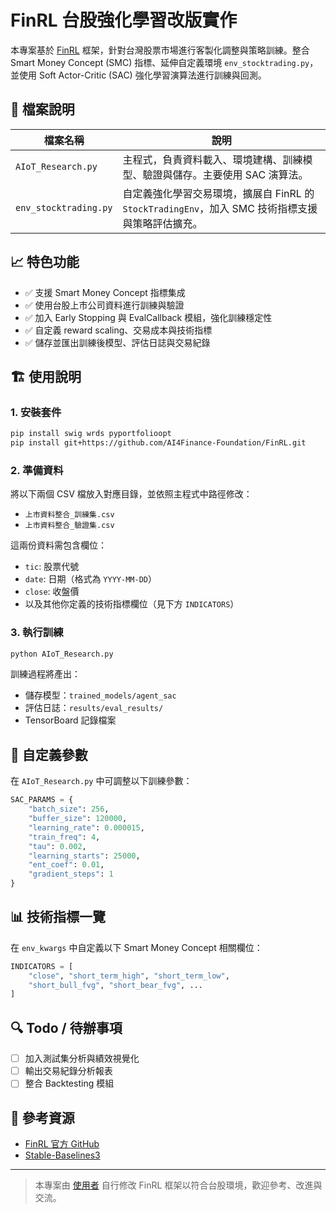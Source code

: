 # FinRL 台股強化學習改版實作

本專案基於 [FinRL](https://github.com/AI4Finance-Foundation/FinRL) 框架，針對台灣股票市場進行客製化調整與策略訓練。整合 Smart Money Concept (SMC) 指標、延伸自定義環境 `env_stocktrading.py`，並使用 Soft Actor-Critic (SAC) 強化學習演算法進行訓練與回測。

## 📁 檔案說明

| 檔案名稱 | 說明 |
|----------|------|
| `AIoT_Research.py` | 主程式，負責資料載入、環境建構、訓練模型、驗證與儲存。主要使用 SAC 演算法。 |
| `env_stocktrading.py` | 自定義強化學習交易環境，擴展自 FinRL 的 `StockTradingEnv`，加入 SMC 技術指標支援與策略評估擴充。|

## 📈 特色功能

- ✅ 支援 Smart Money Concept 指標集成  
- ✅ 使用台股上市公司資料進行訓練與驗證  
- ✅ 加入 Early Stopping 與 EvalCallback 模組，強化訓練穩定性  
- ✅ 自定義 reward scaling、交易成本與技術指標  
- ✅ 儲存並匯出訓練後模型、評估日誌與交易紀錄  

## 🏗 使用說明

### 1. 安裝套件

```bash
pip install swig wrds pyportfolioopt
pip install git+https://github.com/AI4Finance-Foundation/FinRL.git
```

### 2. 準備資料

將以下兩個 CSV 檔放入對應目錄，並依照主程式中路徑修改：

- `上市資料整合_訓練集.csv`
- `上市資料整合_驗證集.csv`

這兩份資料需包含欄位：

- `tic`: 股票代號  
- `date`: 日期（格式為 `YYYY-MM-DD`）  
- `close`: 收盤價  
- 以及其他你定義的技術指標欄位（見下方 `INDICATORS`）

### 3. 執行訓練

```bash
python AIoT_Research.py
```

訓練過程將產出：

- 儲存模型：`trained_models/agent_sac`
- 評估日誌：`results/eval_results/`
- TensorBoard 記錄檔案

## 🔧 自定義參數

在 `AIoT_Research.py` 中可調整以下訓練參數：

```python
SAC_PARAMS = {
    "batch_size": 256,
    "buffer_size": 120000,
    "learning_rate": 0.000015,
    "train_freq": 4,
    "tau": 0.002,
    "learning_starts": 25000,
    "ent_coef": 0.01,
    "gradient_steps": 1
}
```

## 📊 技術指標一覽

在 `env_kwargs` 中自定義以下 Smart Money Concept 相關欄位：

```python
INDICATORS = [
    "close", "short_term_high", "short_term_low",
    "short_bull_fvg", "short_bear_fvg", ...
]
```

## 🔍 Todo / 待辦事項

- [ ] 加入測試集分析與績效視覺化  
- [ ] 輸出交易紀錄分析報表  
- [ ] 整合 Backtesting 模組  

## 🧠 參考資源

- [FinRL 官方 GitHub](https://github.com/AI4Finance-Foundation/FinRL)  
- [Stable-Baselines3](https://github.com/DLR-RM/stable-baselines3)

---

> 本專案由 [使用者](https://github.com/你的帳號) 自行修改 FinRL 框架以符合台股環境，歡迎參考、改進與交流。
